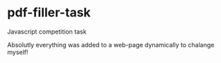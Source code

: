 # pdf-filler-task

Javascript competition task

Absolutly everything was added to a web-page dynamically to chalange myself!

